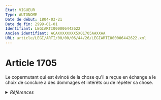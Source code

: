 ```yaml
---
État: VIGUEUR
Type: AUTONOME
Date de début: 1804-03-21
Date de fin: 2999-01-01
Identifiant: LEGIARTI000006442622
Ancien identifiant: ACAXXXXXXXX5X01705AAXXAA
URL: article/LEGI/ARTI/00/00/06/44/26/LEGIARTI000006442622.xml
---
```


<h1>Article 1705</h1>

Le copermutant qui est évincé de la chose qu'il a reçue en échange a le choix de
conclure à des dommages et intérêts ou de répéter sa chose.


<details>
  <summary><em>Références</em></summary>

  <h2>Articles faisant référence à l'article</h2>
  
  <ul>
    <li>
      <a href="https://legal.tricoteuses.fr//redirection/LEGIARTI000006350383?vers=git&vers=legifrance">Code du domaine de l'Etat - article L44 AUTONOME ABROGE, en vigueur du 1962-03-18 au 2006-07-01</a> CITATION source
    </li>
    <li>
      <a href="https://legal.tricoteuses.fr//redirection/LEGIARTI000006845402?vers=git&vers=legifrance">Code du domaine de l'Etat et des collectivités publiques applicable à la collectivité territoriale de Mayotte - article L221-7 AUTONOME ABROGE, en vigueur du 1993-07-01 au 2006-07-01</a> CITATION source
    </li>
  </ul>
  
  <h2>Références faites par l'article</h2>
  
  <ul>
    <li>
      2999-01-01 CITATION cible <a href="https://legal.tricoteuses.fr//redirection/LEGIARTI000006350383?vers=git&vers=legifrance">Code du domaine de l'Etat - article L44 AUTONOME ABROGE, en vigueur du 1962-03-18 au 2006-07-01</a>
    </li>
    <li>
      2999-01-01 CITATION cible <a href="https://legal.tricoteuses.fr//redirection/LEGIARTI000006845402?vers=git&vers=legifrance">Code du domaine de l'Etat et des collectivités publiques applicable à la collectivité territoriale de Mayotte - article L221-7 AUTONOME ABROGE, en vigueur du 1993-07-01 au 2006-07-01</a>
    </li>
    <li>
      CODIFICATION source Loi 1804-03-07
    </li>
    <li>
      CREATION source Loi 1804-03-07 promulguée le 17 mars 1804
    </li>
  </ul>
</details>
